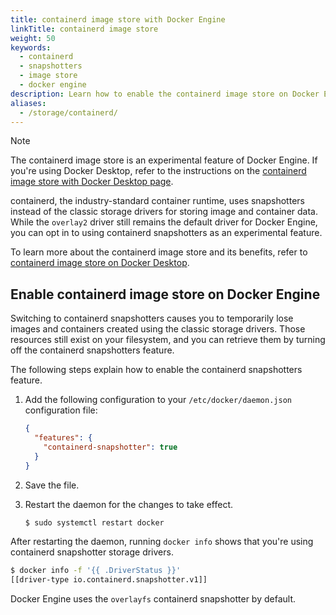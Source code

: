 ```yaml
---
title: containerd image store with Docker Engine
linkTitle: containerd image store
weight: 50
keywords:
  - containerd
  - snapshotters
  - image store
  - docker engine
description: Learn how to enable the containerd image store on Docker Engine
aliases:
  - /storage/containerd/
---
```


> [!NOTE]
>
> The containerd image store is an experimental feature of Docker Engine.
> If you're using Docker Desktop, refer to the instructions on the
> [containerd image store with Docker Desktop page](/manuals/desktop/features/containerd.md).

containerd, the industry-standard container runtime, uses snapshotters instead
of the classic storage drivers for storing image and container data.
While the `overlay2` driver still remains the default driver for Docker Engine,
you can opt in to using containerd snapshotters as an experimental feature.

To learn more about the containerd image store and its benefits, refer to
[containerd image store on Docker Desktop](/manuals/desktop/features/containerd.md).

## Enable containerd image store on Docker Engine

Switching to containerd snapshotters causes you to temporarily lose images and
containers created using the classic storage drivers.
Those resources still exist on your filesystem, and you can retrieve them by
turning off the containerd snapshotters feature.

The following steps explain how to enable the containerd snapshotters feature.

1. Add the following configuration to your `/etc/docker/daemon.json`
   configuration file:

   ```json
   {
     "features": {
       "containerd-snapshotter": true
     }
   }
   ```

2. Save the file.
3. Restart the daemon for the changes to take effect.

   ```bash
   $ sudo systemctl restart docker
   ```

After restarting the daemon, running `docker info` shows that you're using
containerd snapshotter storage drivers.

```bash
$ docker info -f '{{ .DriverStatus }}'
[[driver-type io.containerd.snapshotter.v1]]
```

Docker Engine uses the `overlayfs` containerd snapshotter by default.

